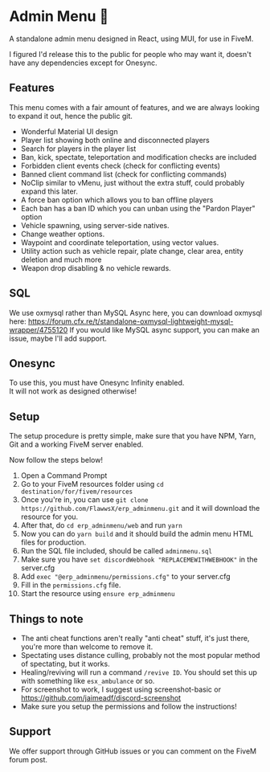 # Admin Menu 🎉
A standalone admin menu designed in React, using MUI, for use in FiveM.

I figured I'd release this to the public for people who may want it, doesn't have any dependencies except for Onesync.

## Features
This menu comes with a fair amount of features, and we are always looking to expand it out, hence the public git.

 - Wonderful Material UI design
 - Player list showing both online and disconnected players
 - Search for players in the player list
 - Ban, kick, spectate, teleportation and modification checks are included
 - Forbidden client events check (check for conflicting events)
 - Banned client command list (check for conflicting commands)
 - NoClip similar to vMenu, just without the extra stuff, could probably expand this later.
 - A force ban option which allows you to ban offline players
 - Each ban has a ban ID which you can unban using the "Pardon Player" option
 - Vehicle spawning, using server-side natives.
 - Change weather options.
 - Waypoint and coordinate teleportation, using vector values.
 - Utility action such as vehicle repair, plate change, clear area, entity deletion and much more
 - Weapon drop disabling & no vehicle rewards.

## SQL

We use oxmysql rather than MySQL Async here, you can download oxmysql here: https://forum.cfx.re/t/standalone-oxmysql-lightweight-mysql-wrapper/4755120
If you would like MySQL async support, you can make an issue, maybe I'll add support.

## Onesync
To use this, you must have Onesync Infinity enabled.<br>
It will not work as designed otherwise!

## Setup
The setup procedure is pretty simple, make sure that you have NPM, Yarn, Git and a working FiveM server enabled.

Now follow the steps below!

1. Open a Command Prompt
2. Go to your FiveM resources folder using `cd destination/for/fivem/resources`
3. Once you're in, you can use `git clone https://github.com/FlawwsX/erp_adminmenu.git` and it will download the resource for you.
4. After that, do `cd erp_adminmenu/web` and run `yarn`
5. Now you can do `yarn build` and it should build the admin menu HTML files for production.
6. Run the SQL file included, should be called `adminmenu.sql`
7. Make sure you have `set discordWebhook "REPLACEMEWITHWEBHOOK"` in the server.cfg
8. Add `exec "@erp_adminmenu/permissions.cfg"` to your server.cfg
9. Fill in the `permissions.cfg` file.
10. Start the resource using `ensure erp_adminmenu`

## Things to note

- The anti cheat functions aren't really "anti cheat" stuff, it's just there, you're more than welcome to remove it.
- Spectating uses distance culling, probably not the most popular method of spectating, but it works.
- Healing/reviving will run a command `/revive ID`. You should set this up with something like `esx_ambulance` or so.
- For screenshot to work, I suggest using screenshot-basic or https://github.com/jaimeadf/discord-screenshot
- Make sure you setup the permissions and follow the instructions!

## Support
We offer support through GitHub issues or you can comment on the FiveM forum post.